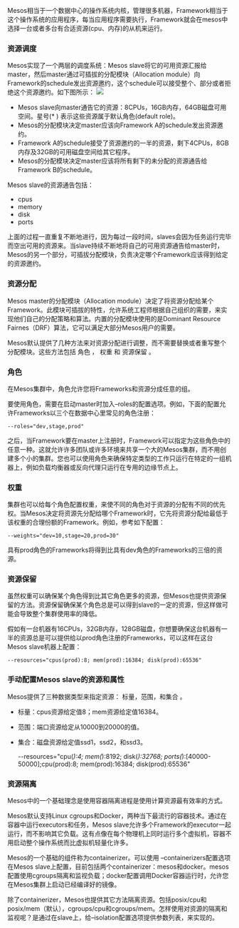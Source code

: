 Mesos相当于一个数据中心的操作系统内核，管理很多机器，Framework相当于这个操作系统的应用程序，每当应用程序需要执行，Framework就会在mesos中选择一台或者多台有合适资源(cpu、内存)的从机来运行。

### 资源调度

Mesos实现了一个两层的调度系统：Mesos slave将它的可用资源汇报给master，然后master通过可插拔的分配模块（Allocation module）向Framework的schedule发出资源邀约，这个schedule可以接受整个、部分或者拒绝这个资源邀约。如下图所示：
![](http://img2.tuicool.com/qYZb22u.png!web)

* Mesos slave向master通告它的资源：8CPUs，16GB内存，64GB磁盘可用空间。星号(* ) 表示这些资源属于默认角色(default role)。
* Mesos的分配模块决定master应该向Framework A的schedule发出资源邀约。
* Framework A的schedule接受了资源邀约的一半的资源，剩下4CPUs，8GB内存及32GB的可用磁盘空间给其它程序。
* Mesos的分配模块决定master应该将所有剩下的未分配的资源通告给Framework B的schedule。

Mesos slave的资源通告包括：
* cpus
* memory
* disk
* ports

上面的过程一直重复不断地进行，因为每过一段时间，slaves会因为任务运行完毕而空出可用的资源来。当slave持续不断地将自己的可用资源通告给master时，Mesos的另一个部分，可插拔分配模块，负责决定哪个Framework应该得到给定的资源邀约。

### 资源分配

Mesos master的分配模块（Allocation module）决定了将资源分配给某个Framework。此模块可插拔的特性，允许系统工程师根据自己组织的需要，来实现他们自己的分配策略和算法。内置的分配模块使用的是Dominant Resource Fairnes（DRF）算法，它可以满足大部分Mesos用户的需要。

Mesos默认提供了几种方法来对资源分配进行调整，而不需要替换或者重写整个分配模块。这些方法包括 角色 ， 权重 和 资源保留 。

### 角色

在Mesos集群中，角色允许您将Frameworks和资源分成任意的组。

要使用角色，需要在启动master时加入–roles的配置选项。例如，下面的配置允许Frameworks以三个在数据中心里常见的角色注册：

    --roles="dev,stage,prod"

之后，当Framework要在master上注册时，Framework可以指定为这些角色中的任意一种。这就允许许多团队或许多环境来共享一个大的Mesos集群，而不用创建多个小的集群。您也可以使用角色来确保特定类型的工作只运行在特定的一组机器上，例如负载均衡器或反向代理只运行在专用的边缘节点上。

### 权重

集群也可以给每个角色配置权重，来使不同的角色对于资源的分配有不同的优先权。当Mesos决定将资源先分配给哪个Framework时，它先将资源分配给最低于该权重的合理份额的Framework。例如，参考如下配置：

    --weights="dev=10,stage=20,prod=30"

具有prod角色的Frameworks将得到比具有dev角色的Frameworks的三倍的资源。

### 资源保留

虽然权重可以确保某个角色得到比其它角色更多的资源，但Mesos也提供资源保留的方法。资源保留确保某个角色总是可以得到slave的一定的资源，但这样做可能会导致整个集群使用率的降低。

假如有一台机器有16CPUs，32GB内存，128GB磁盘，你想要确保这台机器有一半的资源总是可以提供给以prod角色注册的Frameworks，可以这样在这台Mesos slave机器上配置：

    --resources="cpus(prod):8; mem(prod):16384; disk(prod):65536"

### 手动配置Mesos slave的资源和属性

Mesos提供了三种数据类型来指定资源： 标量，范围，和集合 。
* 标量：cpus资源给定值8；mem资源给定值16384。
* 范围：端口资源给定从10000到20000的值。
* 集合：磁盘资源给定值ssd1，ssd2，和ssd3。

    --resources="cpu(*):4; mem(*):8192; disk(*):32768; ports(*):[40000-50000];cpu(prod):8; mem(prod):16384; disk(prod):65536"

### 资源隔离

Mesos中的一个基础理念是使用容器隔离进程是使用计算资源最有效率的方式。

Mesos默认支持Linux cgroups和Docker，两种当下最流行的容器技术。通过在容器中运行executors和任务，Mesos slave允许多个Framework的executor一起运行，而不影响其它负载。这有点像在每个物理机上同时运行多个虚拟机，容器不用启动整个操作系统而比虚拟机轻量化许多。

Mesos的一个基础的组件称为containerizer。可以使用 –containerizers配置选项在Mesos slave上配置，目前包括两个containerizer：mesos和docker。mesos配置使用cgroups隔离和监视负载；docker配置调用Docker容器运行时，允许您在Mesos集群上启动已经编译好的镜像。

除了containerizer，Mesos也提供其它方法隔离资源。包括posix/cpu和posix/mem（默认），cgroups/cpu和cgroups/mem。怎样使用对资源的隔离和监视呢？是通过在slave上，给–isolation配置选项提供参数列表，来实现的。
